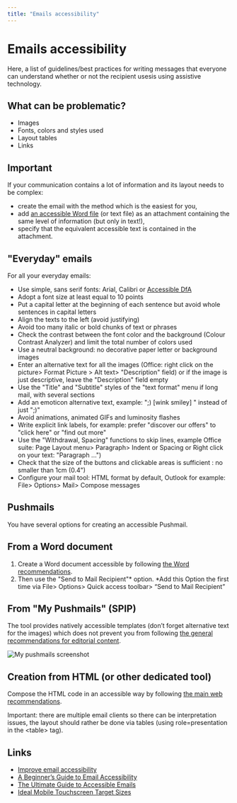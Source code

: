 ```yaml
---
title: "Emails accessibility"
---
```


# Emails accessibility

Here, a list of guidelines/best practices for writing messages that everyone can understand whether or not the recipient usesis using assistive technology.

## What can be problematic?
- Images
- Fonts, colors and styles used
- Layout tables
- Links

## Important

If your communication contains a lot of information and its layout needs to be complex:
- create the email with the method which is the easiest for you,
- add [an accessible Word file](../word) (or text file) as an attachment containing the same level of information (but only in text!),
- specify that the equivalent accessible text is contained in the attachment.

## "Everyday" emails
For all your everyday emails:
- Use simple, sans serif fonts: Arial, Calibri or [Accessible DfA](http://c-rnt.apf.asso.fr/2019/01/07/accessible-dfa-une-police-open-source-concue-par-orange/)
- Adopt a font size at least equal to 10 points
- Put a capital letter at the beginning of each sentence but avoid whole sentences in capital letters
- Align the texts to the left (avoid justifying)
- Avoid too many italic or bold chunks of text or phrases
- Check the contrast between the font color and the background (Colour Contrast Analyzer) and limit the total number of colors used
- Use a neutral background: no decorative paper letter or background images
- Enter an alternative text for all the images (Office: right click on the picture> Format Picture > Alt text> "Description" field) or if the image is just descriptive, leave the "Description" field empty
- Use the "Title" and "Subtitle" styles of the "text format" menu if long mail, with several sections
- Add an emoticon alternative text, example: ";) [wink smiley] " instead of just ";)"
- Avoid animations, animated GIFs and luminosity flashes
- Write explicit link labels, for example: prefer "discover our offers" to "click here" or "find out more"
- Use the "Withdrawal, Spacing" functions to skip lines, example Office suite: Page Layout menu> Paragraph> Indent or Spacing or Right click on your text: "Paragraph ...")
- Check that the size of the buttons and clickable areas is sufficient : no smaller than 1cm (0.4")
- Configure your mail tool: HTML format by default, Outlook for example: File> Options> Mail> Compose messages

## Pushmails
You have several options for creating an accessible Pushmail.

## From a Word document
1. Create a Word document accessible by following [the Word recommendations](../word/create).
2. Then use the "Send to Mail Recipient"* option.
*Add this Option the first time via File> Options> Quick access toolbar> “Send to Mail Recipient”

## From "My Pushmails" (SPIP)
The tool provides natively accessible templates (don’t forget alternative text for the images) which does not prevent you from following [the general recommendations for editorial content](../).

<img alt="My pushmails screenshot" src="../images/email1.png">

## Creation from HTML (or other dedicated tool)
Compose the HTML code in an accessible way by following [the main web recommendations](../../web).  

Important: there are multiple email clients so there can be interpretation issues, the layout should rather be done via tables (using role=presentation in the &lt;table&gt; tag).

## Links
- [Improve email accessibility ](https://support.office.com/en-us/article/video-improve-email-accessibility-ebf3730a-18f8-4b57-81d1-730086231775?omkt=en-001&ui=en-US&rs=en-001&ad=US)
- [A Beginner’s Guide to Email Accessibility](https://webdesign.tutsplus.com/tutorials/a-beginners-guide-to-email-accessibility--cms-31240)
- [The Ultimate Guide to Accessible Emails](https://litmus.com/blog/ultimate-guide-accessible-emails)
- [Ideal Mobile Touchscreen Target Sizes](https://www.smashingmagazine.com/2012/02/finger-friendly-design-ideal-mobile-touchscreen-target-sizes/)
